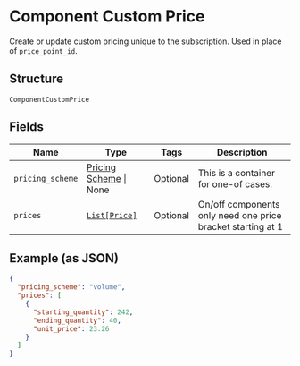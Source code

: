 
# Component Custom Price

Create or update custom pricing unique to the subscription. Used in place of `price_point_id`.

## Structure

`ComponentCustomPrice`

## Fields

| Name | Type | Tags | Description |
|  --- | --- | --- | --- |
| `pricing_scheme` | [Pricing Scheme](../../doc/models/pricing-scheme.md) \| None | Optional | This is a container for one-of cases. |
| `prices` | [`List[Price]`](../../doc/models/price.md) | Optional | On/off components only need one price bracket starting at 1 |

## Example (as JSON)

```json
{
  "pricing_scheme": "volume",
  "prices": [
    {
      "starting_quantity": 242,
      "ending_quantity": 40,
      "unit_price": 23.26
    }
  ]
}
```

